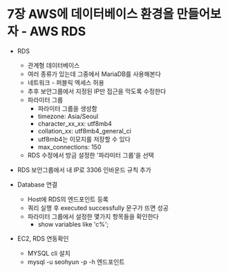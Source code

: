 # 7장 AWS에 데이터베이스 환경을 만들어보자 - AWS RDS

- RDS
  - 관계형 데이터베이스
  - 여러 종류가 있는데 그중에서 MariaDB를 사용해본다
  - 네트워크 - 퍼블릭 엑세스 허용
  - 추후 보안그룹에서 지정된 IP만 접근을 막도록 수정한다
  - 파라미터 그룹
    - 파라미터 그룹을 생성함
    - timezone: Asia/Seoul
    - character_xx_xx: utf8mb4
    - collation_xx: utf8mb4_general_ci
    - utf8mb4는 이모지를 저장할 수 있다
    - max_connections: 150
  - RDS 수정에서 방금 설정한 '파라미터 그룹'을 선택
- RDS 보안그룹에서 내 IP로 3306 인바운드 규칙 추가

- Database 연결
  - Host에 RDS의 엔드포인트 등록
  - 쿼리 실행 후 executed successfully 문구가 뜨면 성공
  - 파라미터 그룹에서 설정한 몇가지 항목들을 확인한다
    - show variables like 'c%';

- EC2, RDS 연동확인
  - MYSQL cli 설치
  - mysql -u seohyun -p -h 엔드포인트